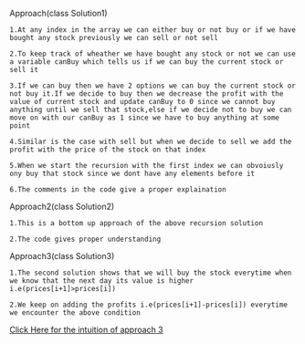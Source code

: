 Approach(class Solution1)

    1.At any index in the array we can either buy or not buy or if we have bought any stock previously we can sell or not sell

    2.To keep track of wheather we have bought any stock or not we can use a variable canBuy which tells us if we can buy the current stock or sell it

    3.If we can buy then we have 2 options we can buy the current stock or not buy it.If we decide to buy then we decrease the profit with the value of current stock and update canBuy to 0 since we cannot buy anything until we sell that stock,else if we decide not to buy we can move on with our canBuy as 1 since we have to buy anything at some point

    4.Similar is the case with sell but when we decide to sell we add the profit with the price of the stock on that index

    5.When we start the recursion with the first index we can obvoiusly ony buy that stock since we dont have any elements before it

    6.The comments in the code give a proper explaination

Approach2(class Solution2)

    1.This is a bottom up approach of the above recursion solution

    2.The code gives proper understanding

Approach3(class Solution3)

    1.The second solution shows that we will buy the stock everytime when we know that the next day its value is higher 
    i.e(prices[i+1]>prices[i])

    2.We keep on adding the profits i.e(prices[i+1]-prices[i]) everytime we encounter the above condition

[Click Here for the intuition of approach 3](https://www.youtube.com/watch?v=3gtcRtvDCpA)